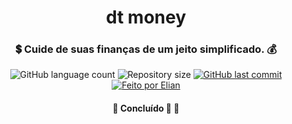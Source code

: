 

<h1 align="center">
     dt money
</h1>

<h3 align="center">
    💲 Cuide de suas finanças de um jeito simplificado. 💰
</h3>

<p align="center">
  <img alt="GitHub language count" src="https://img.shields.io/github/languages/count/elianbecali/dtmoney?color=%2304D361">

  <img alt="Repository size" src="https://img.shields.io/github/repo-size/elianbecali/dtmoney">
  
  <a href="https://github.com/elianbecali/dtmoney/commits/master">
    <img alt="GitHub last commit" src="https://img.shields.io/github/last-commit/elianbecali/dtmoney">
  </a>

  <a href="https://app.rocketseat.com.br/me/elianbecali">
    <img alt="Feito por Elian" src="https://img.shields.io/badge/feito%20por-Elian-%237519C1">
  </a>  
 
</p>

<h4 align="center">
	🚧   Concluído 🚀 🚧
</h4>
